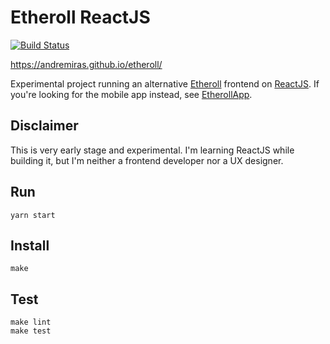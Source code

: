 # Etheroll ReactJS

[![Build Status](https://travis-ci.org/AndreMiras/etheroll.svg?branch=develop)](https://travis-ci.org/AndreMiras/etheroll)

<https://andremiras.github.io/etheroll/>

Experimental project running an alternative [Etheroll](http://etheroll.com) frontend on [ReactJS](https://reactjs.org).
If you're looking for the mobile app instead, see [EtherollApp](https://github.com/AndreMiras/EtherollApp).

## Disclaimer
This is very early stage and experimental.
I'm learning ReactJS while building it, but I'm neither a frontend developer nor a UX designer.

## Run
```
yarn start
```

## Install
```
make
```

## Test
```
make lint
make test
```
